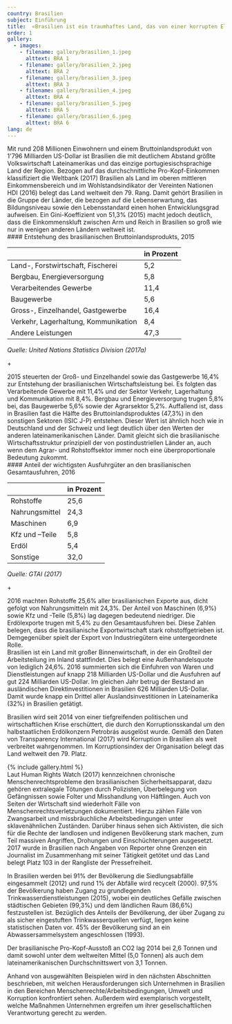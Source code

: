 ```yaml
---
country: Brasilien
subject: Einführung
title:  «Brasilien ist ein traumhaftes Land, das von einer korrupten Elite beherrscht wird»
order: 1
gallery:
  - images:
    - filename: gallery/brasilien_1.jpeg
      alttext: BRA 1
    - filename: gallery/brasilien_2.jpeg
      alttext: BRA 2
    - filename: gallery/brasilien_3.jpeg
      alttext: BRA 3
    - filename: gallery/brasilien_4.jpeg
      alttext: BRA 4
    - filename: gallery/brasilien_5.jpeg
      alttext: BRA 5
    - filename: gallery/brasilien_6.jpeg
      alttext: BRA 6
lang: de
---
```

<!-- Text mit Sidestory rechts -->
<div class="has-sidestories-right grid" markdown="1">

<div class="content" markdown="1">
Mit rund 208 Millionen Einwohnern und einem Bruttoinlandsprodukt von 1'796 Milliarden US-Dollar ist Brasilien die mit deutlichem Abstand größte Volkswirtschaft Lateinamerikas und das einzige portugiesischsprachige Land der Region. Bezogen auf das durchschnittliche Pro-Kopf-Einkommen klassifiziert die Weltbank (2017) Brasilien als Land im oberen mittleren Einkommensbereich und im Wohlstandsindikator der Vereinten Nationen HDI (2016) belegt das Land weltweit den 79. Rang. Damit gehört Brasilien in die Gruppe der Länder, die bezogen auf die Lebenserwartung, das Bildungsniveau sowie den Lebensstandard einen hohen Entwicklungsgrad aufweisen. Ein Gini-Koeffizient von 51,3% (2015) macht jedoch deutlich, dass die Einkommenskluft zwischen Arm und Reich in Brasilien so groß wie nur in wenigen anderen Ländern weltweit ist.
</div>

<div class="sidestory sidestory-right" markdown="1">
#### Entstehung des brasilianischen Bruttoinlandsprodukts, 2015

 &nbsp; | in Prozent
 --- | ---
 Land-, Forstwirtschaft, Fischerei | 5,2
 Bergbau, Energieversorgung | 5,8
 Verarbeitendes Gewerbe | 11,4
 Baugewerbe | 5,6
 Gross-, Einzelhandel, Gastgewerbe | 16,4
 Verkehr, Lagerhaltung, Kommunikation | 8,4
 Andere Leistungen | 47,3

_Quelle: United Nations Statistics Division (2017a)_
<p class="sidestory-toggle"><span>+</span></p>
</div>

<div class="overlay sidestory-right-content content">
<div class="ss-content" markdown="1">
2015 steuerten der Groß- und Einzelhandel sowie das Gastgewerbe 16,4% zur Entstehung der brasilianischen Wirtschaftsleistung bei. Es folgten das Verarbeitende Gewerbe mit 11,4% und der Sektor Verkehr, Lagerhaltung und Kommunikation mit 8,4%. Bergbau und Energieversorgung trugen 5,8% bei, das Baugewerbe 5,6% sowie der Agrarsektor 5,2%. Auffallend ist, dass in Brasilien fast die Hälfte des Bruttoinlandsproduktes (47,3%) in den sonstigen Sektoren (ISIC J-P) entstehen. Dieser Wert ist ähnlich hoch wie in Deutschland und der Schweiz und liegt deutlich über den Werten der anderen lateinamerikanischen Länder. Damit gleicht sich die brasilianische Wirtschaftsstruktur prinzipiell der von postindustriellen Länder an, auch wenn dem Agrar- und Rohstoffsektor immer noch eine überproportionale Bedeutung zukommt.
</div>
</div>

</div>


<!-- Text mit Sidestory links -->
<div class="has-sidestories-left grid" markdown="1">

<div class="sidestory sidestory-left" markdown="1">
#### Anteil der wichtigsten Ausfuhrgüter an den brasilianischen Gesamtausfuhren, 2016

 &nbsp; | in Prozent
--- | ---
Rohstoffe | 25,6
Nahrungsmittel | 24,3
Maschinen | 6,9
Kfz und –Teile | 5,8
Erdöl | 5,4
Sonstige | 32,0

_Quelle: GTAI (2017)_

<p class="sidestory-toggle"><span>+</span></p>
</div>

<div class="overlay sidestory-left-content content">
<div class="ss-content" markdown="1">
2016 machten Rohstoffe 25,6% aller brasilianischen Exporte aus, dicht gefolgt von Nahrungsmitteln mit 24,3%. Der Anteil von Maschinen (6,9%) sowie Kfz und -Teile (5,8%) lag dagegen bedeutend niedriger. Die Erdölexporte trugen mit 5,4% zu den Gesamtausfuhren bei. Diese Zahlen belegen, dass die brasilianische Exportwirtschaft stark rohstoffgetrieben ist. Demgegenüber spielt der Export von Industriegütern eine untergeordnete Rolle.
</div>
</div>

<div class="content" markdown="1">
Brasilien ist ein Land mit großer Binnenwirtschaft, in der ein Großteil der Arbeitsteilung im Inland stattfindet. Dies belegt eine Außenhandelsquote von lediglich 24,6%. 2016 summierten sich die Einfuhren von Waren und Dienstleistungen auf knapp 218 Milliarden US-Dollar und die Ausfuhren auf gut 224 Milliarden US-Dollar. Im gleichen Jahr betrug der Bestand an ausländischen Direktinvestitionen in Brasilien 626 Milliarden US-Dollar. Damit wurde knapp ein Drittel aller Auslandsinvestitionen in Lateinamerika (32%) in Brasilien getätigt.

Brasilien wird seit 2014 von einer tiefgreifenden politischen und wirtschaftlichen Krise erschüttert, die durch den Korruptionsskandal um den halbstaatlichen Erdölkonzern Petrobrás ausgelöst wurde. Gemäß den Daten von Transparency International (2017) wird Korruption in Brasilien als weit verbreitet wahrgenommen. Im Korruptionsindex der Organisation belegt das Land weltweit den 79. Platz.
</div>

</div>


<div class="media-wrapper">
{% include gallery.html %}
</div>

<div class="content" markdown="1">
Laut Human Rights Watch (2017) kennzeichnen chronische Menschenrechtsprobleme den brasilianischen Sicherheitsapparat, dazu gehören extralegale Tötungen durch Polizisten, Überbelegung von Gefängnissen sowie Folter und Misshandlung von Häftlingen. Auch von Seiten der Wirtschaft sind wiederholt Fälle von Menschenrechtsverletzungen dokumentiert. Hierzu zählen Fälle von Zwangsarbeit und missbräuchliche Arbeitsbedingungen unter sklavenähnlichen Zuständen. Darüber hinaus sehen sich Aktivisten, die sich für die Rechte der landlosen und indigenen Bevölkerung stark machen, zum Teil massiven Angriffen, Drohungen und Einschüchterungen ausgesetzt. 2017 wurde in Brasilien nach Angaben von Reporter ohne Grenzen ein Journalist im Zusammenhang mit seiner Tätigkeit getötet und das Land belegt Platz 103 in der Rangliste der Pressefreiheit.

In Brasilien werden bei 91% der Bevölkerung die Siedlungsabfälle eingesammelt (2012) und rund 1% der Abfälle wird recycelt (2000). 97,5% der Bevölkerung haben Zugang zu grundlegenden Trinkwasserdienstleistungen (2015), wobei ein deutliches Gefälle zwischen städtischen Gebieten (99,3%) und dem ländlichen Raum (86,6%) festzustellen ist. Bezüglich des Anteils der Bevölkerung, der über Zugang zu als sicher eingestuften Trinkwasserquellen verfügt, liegen keine statistischen Daten vor. 45% der Bevölkerung sind an ein Abwassersammelsystem angeschlossen (1993).

Der brasilianische Pro-Kopf-Ausstoß an CO2 lag 2014 bei 2,6 Tonnen und damit sowohl unter dem weltweiten Mittel (5,0 Tonnen) als auch dem lateinamerikanischen Durchschnittswert von 3,1 Tonnen.

Anhand von ausgewählten Beispielen wird in den nächsten Abschnitten beschrieben, mit welchen Herausforderungen sich Unternehmen in Brasilien in den Bereichen Menschenrechte/Arbeitsbedingungen, Umwelt und Korruption konfrontiert sehen. Außerdem wird exemplarisch vorgestellt, welche Maßnahmen Unternehmen ergreifen um ihrer gesellschaftlichen Verantwortung gerecht zu werden.
</div>
